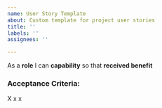 ```yaml
---
name: User Story Template
about: Custom template for project user stories
title: ''
labels: ''
assignees: ''

---
```


As a **role** I can **capability** so that **received benefit**

### Acceptance Criteria:

X
x
x
